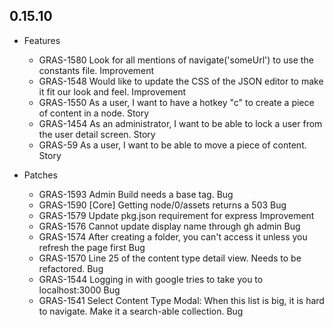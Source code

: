 ## 0.15.10

* Features
  *  GRAS-1580 Look for all mentions of navigate('someUrl') to use the constants file.	Improvement
  *  GRAS-1548 Would like to update the CSS of the JSON editor to make it fit our look and feel.	Improvement
  *  GRAS-1550 As a user, I want to have a hotkey "c" to create a piece of content in a node.	Story
  *  GRAS-1454 As an administrator, I want to be able to lock a user from the user detail screen.	Story
  *  GRAS-59 As a user, I want to be able to move a piece of content.	Story

* Patches
  *  GRAS-1593 Admin Build needs a base tag.	Bug
  *  GRAS-1590 [Core] Getting node/0/assets returns a 503	Bug
  *  GRAS-1579 Update pkg.json requirement for express	Improvement
  *  GRAS-1576 Cannot update display name through gh admin	Bug
  *  GRAS-1574 After creating a folder, you can't access it unless you refresh the page first	Bug
  *  GRAS-1570 Line 25 of the content type detail view. Needs to be refactored.	Bug
  *  GRAS-1544 Logging in with google tries to take you to localhost:3000	Bug
  *  GRAS-1541 Select Content Type Modal: When this list is big, it is hard to navigate. Make it a search-able collection.	Bug